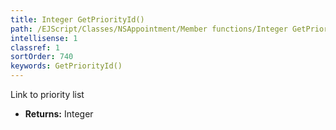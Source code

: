 ```yaml
---
title: Integer GetPriorityId()
path: /EJScript/Classes/NSAppointment/Member functions/Integer GetPriorityId()
intellisense: 1
classref: 1
sortOrder: 740
keywords: GetPriorityId()
---
```



Link to priority list



* **Returns:** Integer


